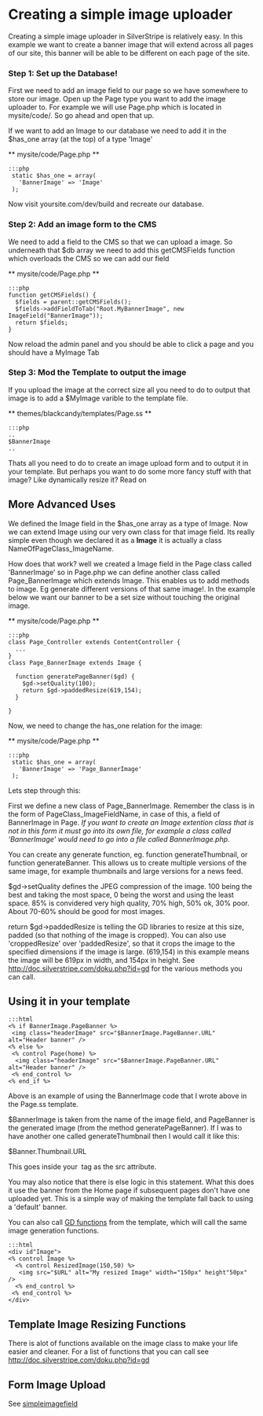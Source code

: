 # Creating a simple image uploader

Creating a simple image uploader in SilverStripe is relatively easy. In this example we want to create a banner image
that will extend across all pages of our site, this banner will be able to be different on each page of the site.

### Step 1: Set up the Database!

First we need to add an image field to our page so we have somewhere to store our image. Open up the Page type you want
to add the image uploader to. For example we will use Page.php which is located in mysite/code/. So go ahead and open
that up.

If we want to add an Image to our database we need to add it in the $has_one array (at the top) of a type 'Image'

** mysite/code/Page.php **

	:::php
	 static $has_one = array(
	   'BannerImage' => 'Image'
	 );


Now visit yoursite.com/dev/build and recreate our database. 

###  Step 2: Add an image form to the CMS

We need to add a field to the CMS so that we can upload a image. So underneath that $db array we need to add this
getCMSFields function which overloads the CMS so we can add our field

** mysite/code/Page.php **

	:::php
	function getCMSFields() {
	  $fields = parent::getCMSFields();
	  $fields->addFieldToTab("Root.MyBannerImage", new ImageField("BannerImage"));
	  return $fields;
	}


Now reload the admin panel and you should be able to click a page and you should have a MyImage Tab

### Step 3: Mod the Template to output the image

If you upload the image at the correct size all you need to do to output that image is to add a $MyImage varible to the
template file.

** themes/blackcandy/templates/Page.ss **

	:::php
	..
	$BannerImage
	..


Thats all you need to do to create an image upload form and to output it in your template. But perhaps you want to do
some more fancy stuff with that image? Like dynamically resize it? Read on





## More Advanced Uses

We defined the Image field in the $has_one array as a type of Image. Now we can extend Image using our very own class
for that image field. Its really simple even though we declared it as a **Image** it is actually a class
NameOfPageClass_ImageName.

How does that work? well we created a Image field in the Page class called 'BannerImage' so in Page.php we can define
another class called Page_BannerImage which extends Image. This enables us to add methods to image. Eg generate
different versions of that same image!. In the example below we want our banner to be a set size without touching the
original image.

** mysite/code/Page.php **

	:::php
	class Page_Controller extends ContentController {
	  ...
	}
	class Page_BannerImage extends Image {
	
	  function generatePageBanner($gd) {
	    $gd->setQuality(100);
	    return $gd->paddedResize(619,154);
	  }
	
	}


Now, we need to change the has_one relation for the image:

** mysite/code/Page.php **

	:::php
	 static $has_one = array(
	   'BannerImage' => 'Page_BannerImage'
	 );


Lets step through this:

First we define a new class of Page_BannerImage. Remember the class is in the form of PageClass_ImageFieldName, in case
of this, a field of BannerImage in Page. *If you want to create an Image extention class that is not in this form it
must go into its own file, for example a class called 'BannerImage' would need to go into a file called
BannerImage.php.*

You can create any generate function, eg. function generateThumbnail, or function generateBanner. This allows us to
create multiple versions of the same image, for example thumbnails and large versions for a news feed.

$gd->setQuality defines the JPEG compression of the image. 100 being the best and taking the most space, 0 being the
worst and using the least space. 85% is convidered very high quality, 70% high, 50% ok, 30% poor. About 70-60% should be
good for most images.

return $gd->paddedResize is telling the GD libraries to resize at this size, padded (so that nothing of the image is
cropped). You can also use 'croppedResize' over 'paddedResize', so that it crops the image to the specified dimensions
if the image is large. (619,154) in this example means the image will be 619px in width, and 154px in height. See
http://doc.silverstripe.com/doku.php?id=gd for the various methods you can call.

## Using it in your template

	:::html
	<% if BannerImage.PageBanner %>
	 <img class="headerImage" src="$BannerImage.PageBanner.URL" alt="Header banner" />
	<% else %>
	 <% control Page(home) %>
	  <img class="headerImage" src="$BannerImage.PageBanner.URL" alt="Header banner" />
	 <% end_control %>
	<% end_if %>


Above is an example of using the BannerImage code that I wrote above in the Page.ss template.

$BannerImage is taken from the name of the image field, and PageBanner is the generated image (from the method
generatePageBanner). If I was to have another one called generateThumbnail then I would call it like this:

$Banner.Thumbnail.URL

This goes inside your <img> tag as the src attribute.

You may also notice that there is else logic in this statement. What this does it use the banner from the Home page if
subsequent pages don't have one uploaded yet. This is a simple way of making the template fall back to using a 'default'
banner.

You can also call [GD functions](http://doc.silverstripe.com/doku.php?id=gd) from the template, which will call the same
image generation functions.

	:::html
	<div id"Image">
	<% control Image %>
	  <% control ResizedImage(150,50) %>
	   <img src="$URL" alt="My resized Image" width="150px" height"50px" />
	  <% end_control %>
	 <% end_control %>
	</div>


## Template Image Resizing Functions

There is alot of functions available on the image class to make your life easier and cleaner. For a list of functions
that you can call see http://doc.silverstripe.com/doku.php?id=gd



## Form Image Upload

See [simpleimagefield](simpleimagefield)
